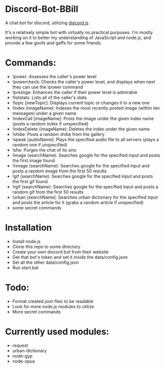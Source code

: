 # Discord-Bot-BBill
A chat bot for discord, utilizing <a href="https://github.com/hydrabolt/discord.js/">discord.js</a>

It's a relatively simple bot with virtually no practical purposes. I'm mostly working on it to better my understanding of JavaScript and node.js, and provide a few goofs and gaffs for some friends.

# Commands:
- !power: Assesses the caller's power level
- !powercheck: Checks the caller's power level, and displays when next they can use the !power command
- !prestige: Enhances the caller if their power level is admirable
- !liststats: Lists all of the caller's stats
- !topic [newTopic]: Displays current topic or changes it to a new one
- !index (imageName): Indexes the most recently posted image (within ten messages) under a given name
- !indexCall [imageName]: Posts the image under the given index name (posts a random index if unspecified)
- !indexDelete (imageName): Deletes the index under the given name
- !shibe: Posts a random shibe from the gallery
- !speak [audioName]: Plays the specified audio file to all servers (plays a random one if unspecified)
- !sfw: Purges the chat of its sins
- !image (searchName): Searches google for the specified input and posts the first image found
- !rimage (searchName): Searches google for the specified input and posts a random image from the first 50 results
- !gif (searchName): Searches google for the specified input and posts the first gif found
- !rgif (searchName): Searches google for the specified input and posts a random gif from the first 50 results
- !urban [searchName]: Searches urban dictionary for the specified input and posts the article for it (grabs a random article if unspecified)
- some secret commands

# Installation
- Install node.js
- Clone this repo to some directory
- Create your own discord bot from their website
- Get that bot's token and set it inside the data/config.json
- Set all the other data/config.json
- Run start.bat

# Todo:
- Format created json files to be readable
- Look for more node.js modules to utilize
- More secret commands

# Currently used modules:
- request
- urban-dictionary
- node-gyp
- node-opus
